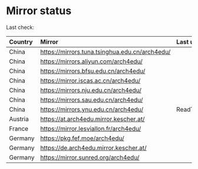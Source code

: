 <script src="./time.js"></script>
# Mirror status
Last check: <script type="text/javascript">localize(1680312813.0773847);</script>

|Country|Mirror|Last update|
|:------|:-----|:----------|
|China|https://mirrors.tuna.tsinghua.edu.cn/arch4edu/|<script type="text/javascript">localize(1680287308);</script>|
|China|https://mirrors.aliyun.com/arch4edu/|<script type="text/javascript">localize(1680287308);</script>|
|China|https://mirrors.bfsu.edu.cn/arch4edu/|<script type="text/javascript">localize(1680287308);</script>|
|China|https://mirror.iscas.ac.cn/arch4edu/|<script type="text/javascript">localize(1680287308);</script>|
|China|https://mirrors.nju.edu.cn/arch4edu/|<script type="text/javascript">localize(1680244455);</script>|
|China|https://mirrors.sau.edu.cn/arch4edu/|<script type="text/javascript">localize(1673850842);</script>|
|China|https://mirrors.ynu.edu.cn/arch4edu/|ReadTimeout|
|Austria|https://at.arch4edu.mirror.kescher.at/|<script type="text/javascript">localize(1680287308);</script>|
|France|https://mirror.lesviallon.fr/arch4edu/|<script type="text/javascript">localize(1680287308);</script>|
|Germany|https://pkg.fef.moe/arch4edu/|<script type="text/javascript">localize(1680287308);</script>|
|Germany|https://de.arch4edu.mirror.kescher.at/|<script type="text/javascript">localize(1680287308);</script>|
|Germany|https://mirror.sunred.org/arch4edu/|<script type="text/javascript">localize(1680287308);</script>|

<script src="./tablefilter/tablefilter.js"></script>
<script src="./table.js"></script>